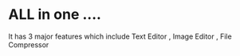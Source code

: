# ALL in one ....
It has 3 major features which include Text Editor , Image Editor , File Compressor 

